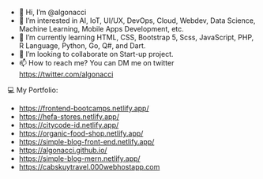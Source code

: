 - 👋 Hi, I’m @algonacci
- 👀 I’m interested in AI, IoT, UI/UX, DevOps, Cloud, Webdev, Data Science, Machine Learning, Mobile Apps Development, etc.
- 🌱 I’m currently learning HTML, CSS, Bootstrap 5, Scss, JavaScript, PHP, R Language, Python, Go, Q#, and Dart.
- 💞️ I’m looking to collaborate on Start-up project.
- 📫 How to reach me? You can DM me on twitter https://twitter.com/algonacci

💻 My Portfolio:
- https://frontend-bootcamps.netlify.app/
- https://hefa-stores.netlify.app/
- https://citycode-id.netlify.app/
- https://organic-food-shop.netlify.app/
- https://simple-blog-front-end.netlify.app/
- https://algonacci.github.io/
- https://simple-blog-mern.netlify.app/
- https://cabskuytravel.000webhostapp.com


<!---
mistercirenk/mistercirenk is a ✨ special ✨ repository because its `README.md` (this file) appears on your GitHub profile.
You can click the Preview link to take a look at your changes.
--->
